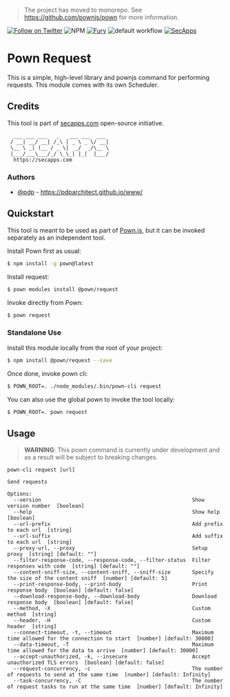 > The project has moved to monorepo. See https://github.com/pownjs/pown for more information.

[![Follow on Twitter](https://img.shields.io/twitter/follow/pownjs.svg?logo=twitter)](https://twitter.com/pownjs)
![NPM](https://img.shields.io/npm/v/@pown/request.svg)
[![Fury](https://img.shields.io/badge/version-2x%20Fury-red.svg)](https://github.com/pownjs/lobby)
![default workflow](https://github.com/pownjs/request/actions/workflows/default.yaml/badge.svg)
[![SecApps](https://img.shields.io/badge/credits-SecApps-black.svg)](https://secapps.com)

# Pown Request

This is a simple, high-level library and pownjs command for performing requests. This module comes with its own Scheduler.

## Credits

This tool is part of [secapps.com](https://secapps.com) open-source initiative.

```
  ___ ___ ___   _   ___ ___  ___
 / __| __/ __| /_\ | _ \ _ \/ __|
 \__ \ _| (__ / _ \|  _/  _/\__ \
 |___/___\___/_/ \_\_| |_|  |___/
  https://secapps.com
```

### Authors

* [@pdp](https://twitter.com/pdp) - https://pdparchitect.github.io/www/

## Quickstart

This tool is meant to be used as part of [Pown.js](https://github.com/pownjs/pown), but it can be invoked separately as an independent tool.

Install Pown first as usual:

```sh
$ npm install -g pown@latest
```

Install request:

```sh
$ pown modules install @pown/request
```

Invoke directly from Pown:

```sh
$ pown request
```

### Standalone Use

Install this module locally from the root of your project:

```sh
$ npm install @pown/request --save
```

Once done, invoke pown cli:

```sh
$ POWN_ROOT=. ./node_modules/.bin/pown-cli request
```

You can also use the global pown to invoke the tool locally:

```sh
$ POWN_ROOT=. pown request
```

## Usage

> **WARNING**: This pown command is currently under development and as a result will be subject to breaking changes.

```
pown-cli request [url]

Send requests

Options:
  --version                                                 Show version number  [boolean]
  --help                                                    Show help  [boolean]
  --url-prefix                                              Add prefix to each url  [string]
  --url-suffix                                              Add suffix to each url  [string]
  --proxy-url, --proxy                                      Setup proxy  [string] [default: ""]
  --filter-response-code, --response-code, --filter-status  Filter responses with code  [string] [default: ""]
  --content-sniff-size, --content-sniff, --sniff-size       Specify the size of the content sniff  [number] [default: 5]
  --print-response-body, --print-body                       Print response body  [boolean] [default: false]
  --download-response-body, --download-body                 Download response body  [boolean] [default: false]
  --method, -X                                              Custom method  [string]
  --header, -H                                              Custom header  [string]
  --connect-timeout, -t, --timeout                          Maximum time allowed for the connection to start  [number] [default: 30000]
  --data-timeout, -T                                        Maximum time allowed for the data to arrive  [number] [default: 30000]
  --accept-unauthorized, -k, --insecure                     Accept unauthorized TLS errors  [boolean] [default: false]
  --request-concurrency, -c                                 The number of requests to send at the same time  [number] [default: Infinity]
  --task-concurrency, -C                                    The number of request tasks to run at the same time  [number] [default: Infinity]
```
